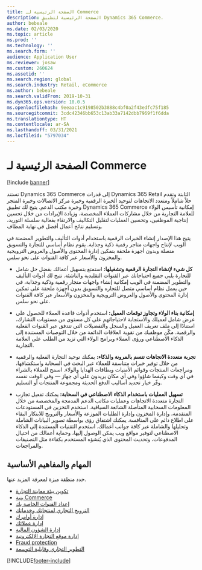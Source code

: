 ```yaml
---
title: الصفحة الرئيسية لـ Commerce
description: الصفحة الرئيسية لتطبيق Dynamics 365 Commerce.
author: bebeale
ms.date: 02/03/2020
ms.topic: article
ms.prod: ''
ms.technology: ''
ms.search.form: ''
audience: Application User
ms.reviewer: josaw
ms.custom: 260624
ms.assetid: ''
ms.search.region: global
ms.search.industry: Retail, eCommerce
ms.author: bebeale
ms.search.validFrom: 2019-10-31
ms.dyn365.ops.version: 10.0.5
ms.openlocfilehash: 9eeaac1c9198502b3888c4bf0a2f43edfc75f185
ms.sourcegitcommit: 3cdc42346bb653c13ab33a7142dbb7969f1f6dda
ms.translationtype: HT
ms.contentlocale: ar-SA
ms.lasthandoff: 03/31/2021
ms.locfileid: "5797034"
---
```

# <a name="commerce-home-page"></a>الصفحة الرئيسية لـ Commerce

[!include [banner](includes/banner.md)]


تستند Dynamics 365 Commerce إلى قدرات Dynamics 365 Retail الثابتة وتقدم حلاً شاملاً ومتعدد الاتجاهات لتوحيد الخبرة الرقمية وخبرة مركز الاتصالات وخبرة المتجر وخبرة مكتب الدعم. يتيح لك تطبيق Dynamics 365 Commerce إمكانية تأسيس الولاء للعلامة التجارية من خلال مشاركات العملاء المخصصة، وزيادة الإيرادات من خلال تحسين إنتاجية الموظفين، وتحسين العمليات لتقليل التكاليف والارتقاء بفعالية سلسلة التوريد، وتسليم نتائج أعمال أفضل في نهاية المطاف.

يتيح هذا الإصدار إنشاء الخبرات الرقمية باستخدام أدوات التأليف والتطوير المضمنة في الويب لإنتاج واجهات متاجر رقمية ذكية وجذابة. يقوم نظام أساسي للتجارة والتسويق متصلة وبدون أجهزة ملحقة بتمكين إدارة المحتوى والأصول والعروض الترويجية والمخزون والأسعار عبر كافة القنوات على نحو سلس.

- **كل شيء لإنشاء التجارة الرقمية وتشغيلها:** استمتع بتسهيل أعمالك بفضل حل شامل للتجارة يلبي جميع احتياجاتك عبر القنوات التقليدية والناشئة. تتيح لك أدوات التأليف والتطوير المضمنة في الويب إمكانية إنشاء واجهات متجار رقمية وذكية وجذابة، في حين يعمل نظام أساسي متصل للتجاره والتسويق بدون أجهزة ملحقة على تمكين إدارة المحتوى والأصول والعروض الترويجية والمخزون والأسعار عبر كافة القنوات على نحو سلس.

- **إمكانية بناء الولاء وتجاوز توقعات العميل:** استخدم أدوات قاعدة العملاء للحصول على عرض شامل لعميلك والاستجابة لاحتياجاتهم على كل مستوى من مستويات التشارك، استنادًا إلى ملف تعريف العميل والسجل والتفضيلات التي تتدفق عبر القنوات الفعلية والرقمية. مكّن موظفيك من تقوية العلاقات الدائمة من خلال التوصيات المستندة إلى الذكاء الاصطناعي ورؤى العملاء وبرامج الولاء التي تزيد من الطلب على العلامة التجارية.

- **تجربة متعددة الاتجاهات تتسم بالمرونة والذكاء:** يمكنك توحيد التجارة الفعلية والرقمية من خلال توفير خبرات متناسقة للعملاء عبر البحث في السحابة واستكشافها، ومراجعات المنتجات وقوائم الأمنيات وبطاقات الهدايا والولاء. اسمح للعملاء بالشراء في أي وقت وكيفما شاؤوا وفي أي مكان يريدون على أي جهاز — وفي الوقت نفسه وفّر خيار تحديد أساليب الدفع الحديثة ومجموعة المنتجات أو التسليم.

- **تسهيل العمليات باستخدام الذكاء الاصطناعي في السحابة:** يمكنك تفعيل تجارب التجارة متعددة الاتجاهات وعمليات مكاتب الدعم المدمجة والمخصصة من خلال المعلومات السحابية المتأصلة الشائعة السياقية. استخدم التخزين في المستودعات المتقدمة، وإدارة المخزون وإدارة الطلبات الموزعة والأسعار والترويج للابتكار البقاء على اطلاع دائم على المنافسة. يمكنك اشتقاق رؤى بواسطة تصوير البيانات الشاملة وتحليلها والشاملة عبر كافة جوانب أعمالك. استخدم التقنيات المستندة إلى الذكاء الاصطناعي لتوفير مواقع ويب يمكن الوصول إليها، وحماية أعمالك من احتيال المدفوعات، وتحديث المحتوى الذي يُنشؤه المستخدم بكفاءة مثل التصنيفات والمراجعات. 

## <a name="core-concepts-and-tasks"></a>المهام والمفاهيم الأساسية

حدد منطقة ميزة لمعرفة المزيد عنها.
- [تكوين بيئة معاينة التجارة](provisioning-guide.md)
- [بنية Commerce](retail-components.md)
- [إعداد القنوات الخاصة بك](channels-overview.md)
- [الترويج التجاري لمنتجاتك وخدماتك](set-up-retail-products.md)
- [إدارة أوامرك](Order-fulfillment-overview.md)
- [إدارة عملائك](set-up-customer-loyalty-program.md)
- [إدارة الشؤون المالية](retail-statements.md)
- [إدارة موقع التجارة الإلكترونية](online-store-overview.md)
- [Fraud protection](dev-itpro/DFP.md)
- [التطوير التجاري وقابلية التوسعة](dev-itpro/dev-retail-home-page.md)


[!INCLUDE[footer-include](../includes/footer-banner.md)]